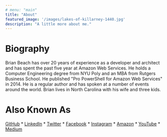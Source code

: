 ```yaml
---
# menu: "main"
title: "About"
featured_image: '/images/lakes-of-killarney-1440.jpg'
description: "A little more about me."
---
```


# Biography

Brian Beach has over 20 years of experience as a developer and architect and 
has spent the past five year at Amazon Web Services. He holds a Computer 
Engineering degree from NYU Poly and an MBA from Rutgers Business School. He 
published "Pro PowerShell for Amazon Web Services" in 2014. He is a regular 
author and has spoken at a number of events around the world. Brian lives in 
North Carolina with his wife and three kids. 

# Also Known As

[GitHub](https://github.com/brianjbeach) \*
[LinkedIn](https://www.linkedin.com/in/brianjbeach/) \*
[Twitter](https://twitter.com/brianjbeach) \*
[Facebook](https://www.facebook.com/brianjbeach) \*
[Instagram](https://www.instagram.com/brianjbeach/) \*
[Amazon](https://www.amazon.com/-/e/B00H679Z3S) \*
[YouTube](https://www.youtube.com/channel/UCQO10DnxJBiLf6aXBSb1hvA) \*
[Medium](https://medium.com/@brianjbeach)